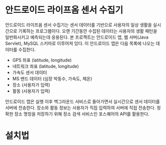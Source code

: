 안드로이드 라이프옴 센서 수집기
=========

안드로이드 라이프옴 센서 수집기는 센서 데이터를 기반으로 사용자의 일상 생활을 실시간으로 기록하는 프로그램이다. 오랜 기간동안 수집된 데이터는 사용자의 생활 패턴을 일반화시키고 예측되는데 응용된다. 본 프로젝트는 안드로이드 앱, 웹 서버(Java Servlet), MySQL 스키마로 이루어져 있다. 이 안드로이드 앱은 다음 목록에 나오는 데이터를 수집한다.

* GPS 좌표 (latitude, longitude)
* 네트워크 좌표 (latitude, longitude)
* 가속도 센서 데이터
* MS 밴드 데이터 (심장 박동수, 가속도, 체온)
* 장소 (사용자가 입력)
* 활동 (사용자가 입력)

안드로이드 앱은 실행 이후 백그라운드 서비스로 돌아가면서 실시간으로 센서 데이터를 서버에 전송한다. 장소와 활동 정보는 사용자가 직접 입력하여 서버에 직접 전송한다. 정확한 장소 명칭을 저장하기 위해 장소 검색 서비스인 포스퀘어의 API를 활용한다. 

설치법
============


